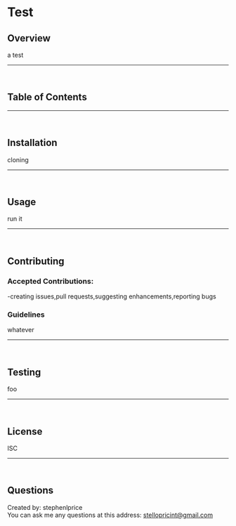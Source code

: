 
  # Test

  ## Overview
  a test
  <hr>
  <br>
  
  ## Table of Contents
  <hr>
  <br>
  
  ## Installation
  cloning
  <hr>
  <br>
  
  ## Usage
  run it
  <hr>
  <br>
  
  ## Contributing
  
  ### Accepted Contributions:
  -creating issues,pull requests,suggesting enhancements,reporting bugs
  <br>
  
  ### Guidelines
  whatever
  <hr>
  <br>
  
  ## Testing
  foo
  <hr>
  <br>
  
  ## License
  ISC
  <hr>
  <br>
  
  ## Questions
  Created by: stephenlprice<br>
  You can ask me any questions at this address: stellopricint@gmail.com
  
